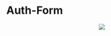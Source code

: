 # Auth-Form
<div id="header" align="center">
<img src="https://giphy.com/gifs/loop-visuals-vjloops-gKTNc6zs0ehvjw4mfo" />
</div>
